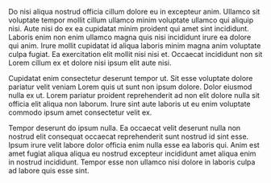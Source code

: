 Do nisi aliqua nostrud officia cillum dolore eu in excepteur anim. Ullamco sit voluptate tempor mollit cillum ullamco minim voluptate ullamco qui aliquip nisi. Aute nisi do ex ea cupidatat minim proident qui amet sint incididunt. Laboris enim non enim ullamco magna quis nisi incididunt irure ea dolore qui anim. Irure mollit cupidatat id aliqua laboris minim magna anim voluptate culpa fugiat. Ea exercitation elit mollit nisi nisi et. Occaecat incididunt non sit Lorem cillum ex et dolore nisi ipsum elit aute nisi.

Cupidatat enim consectetur deserunt tempor ut. Sit esse voluptate dolore pariatur velit veniam Lorem quis ut sunt non ipsum dolore. Dolor eiusmod nulla ex ut. Lorem pariatur proident reprehenderit ad non elit dolore nulla sit officia elit aliqua non laborum. Irure sint aute laboris ut eu enim voluptate commodo ipsum amet consectetur velit ex.

Tempor deserunt do ipsum nulla. Ea occaecat velit deserunt nulla non nostrud elit consequat occaecat reprehenderit sunt nostrud id sint esse. Ipsum irure velit labore dolor officia enim nulla esse ea laboris qui. Anim est amet fugiat aliqua aliqua eu nostrud excepteur incididunt amet aliqua enim in nostrud incididunt. Tempor esse non ullamco nisi dolore in laboris culpa ad labore quis esse sint.
